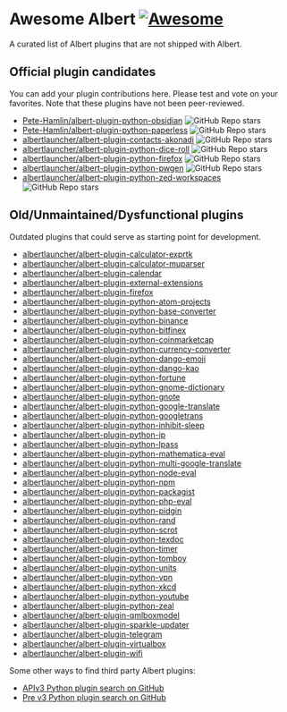 # Awesome Albert [![Awesome](https://cdn.rawgit.com/sindresorhus/awesome/d7305f38d29fed78fa85652e3a63e154dd8e8829/media/badge.svg)](https://github.com/sindresorhus/awesome)

A curated list of Albert plugins that are not shipped with Albert.

## Official plugin candidates

You can add your plugin contributions here.
Please test and vote on your favorites.
Note that these plugins have not been peer-reviewed.

- [Pete-Hamlin/albert-plugin-python-obsidian](https://github.com/Pete-Hamlin/albert-plugin-python-obsidian) ![GitHub Repo stars](https://img.shields.io/github/stars/Pete-Hamlin/albert-plugin-python-obsidian)
- [Pete-Hamlin/albert-plugin-python-paperless](https://github.com/Pete-Hamlin/albert-plugin-python-paperless) ![GitHub Repo stars](https://img.shields.io/github/stars/Pete-Hamlin/albert-plugin-python-paperless)
- [albertlauncher/albert-plugin-contacts-akonadi](https://github.com/albertlauncher/albert-plugin-contacts-akonadi) ![GitHub Repo stars](https://img.shields.io/github/stars/Pete-Hamlin/albert-plugin-contacts-akonadi)
- [albertlauncher/albert-plugin-python-dice-roll](https://github.com/albertlauncher/albert-plugin-python-dice-roll) ![GitHub Repo stars](https://img.shields.io/github/stars/albertlauncher/albert-plugin-python-dice-roll)
- [albertlauncher/albert-plugin-python-firefox](https://github.com/albertlauncher/albert-plugin-python-firefox) ![GitHub Repo stars](https://img.shields.io/github/stars/albertlauncher/albert-plugin-python-firefox)
- [albertlauncher/albert-plugin-python-pwgen](https://github.com/albertlauncher/albert-plugin-python-pwgen) ![GitHub Repo stars](https://img.shields.io/github/stars/albertlauncher/albert-plugin-python-pwgen)
- [albertlauncher/albert-plugin-python-zed-workspaces](https://github.com/albertlauncher/albert-plugin-python-zed-workspaces) ![GitHub Repo stars](https://img.shields.io/github/stars/albertlauncher/albert-plugin-python-zed-workspaces)

## Old/Unmaintained/Dysfunctional plugins

Outdated plugins that could serve as starting point for development.

- [albertlauncher/albert-plugin-calculator-exprtk](https://github.com/albertlauncher/albert-plugin-calculator-exprtk)
- [albertlauncher/albert-plugin-calculator-muparser](https://github.com/albertlauncher/albert-plugin-calculator-muparser)
- [albertlauncher/albert-plugin-calendar](https://github.com/albertlauncher/albert-plugin-calendar)
- [albertlauncher/albert-plugin-external-extensions](https://github.com/albertlauncher/albert-plugin-external-extensions)
- [albertlauncher/albert-plugin-firefox](https://github.com/albertlauncher/albert-plugin-firefox)
- [albertlauncher/albert-plugin-python-atom-projects](https://github.com/albertlauncher/albert-plugin-python-atom-projects)
- [albertlauncher/albert-plugin-python-base-converter](https://github.com/albertlauncher/albert-plugin-python-base-converter)
- [albertlauncher/albert-plugin-python-binance](https://github.com/albertlauncher/albert-plugin-python-binance)
- [albertlauncher/albert-plugin-python-bitfinex](https://github.com/albertlauncher/albert-plugin-python-bitfinex)
- [albertlauncher/albert-plugin-python-coinmarketcap](https://github.com/albertlauncher/albert-plugin-python-coinmarketcap)
- [albertlauncher/albert-plugin-python-currency-converter](https://github.com/albertlauncher/albert-plugin-python-currency-converter)
- [albertlauncher/albert-plugin-python-dango-emoji](https://github.com/albertlauncher/albert-plugin-python-dango-emoji)
- [albertlauncher/albert-plugin-python-dango-kao](https://github.com/albertlauncher/albert-plugin-python-dango-kao)
- [albertlauncher/albert-plugin-python-fortune](https://github.com/albertlauncher/albert-plugin-python-fortune)
- [albertlauncher/albert-plugin-python-gnome-dictionary](https://github.com/albertlauncher/albert-plugin-python-gnome-dictionary)
- [albertlauncher/albert-plugin-python-gnote](https://github.com/albertlauncher/albert-plugin-python-gnote)
- [albertlauncher/albert-plugin-python-google-translate](https://github.com/albertlauncher/albert-plugin-python-google-translate)
- [albertlauncher/albert-plugin-python-googletrans](https://github.com/albertlauncher/albert-plugin-python-googletrans)
- [albertlauncher/albert-plugin-python-inhibit-sleep](https://github.com/albertlauncher/albert-plugin-python-inhibit-sleep)
- [albertlauncher/albert-plugin-python-ip](https://github.com/albertlauncher/albert-plugin-python-ip)
- [albertlauncher/albert-plugin-python-lpass](https://github.com/albertlauncher/albert-plugin-python-lpass)
- [albertlauncher/albert-plugin-python-mathematica-eval](https://github.com/albertlauncher/albert-plugin-python-mathematica-eval)
- [albertlauncher/albert-plugin-python-multi-google-translate](https://github.com/albertlauncher/albert-plugin-python-multi-google-translate)
- [albertlauncher/albert-plugin-python-node-eval](https://github.com/albertlauncher/albert-plugin-python-node-eval)
- [albertlauncher/albert-plugin-python-npm](https://github.com/albertlauncher/albert-plugin-python-npm)
- [albertlauncher/albert-plugin-python-packagist](https://github.com/albertlauncher/albert-plugin-python-packagist)
- [albertlauncher/albert-plugin-python-php-eval](https://github.com/albertlauncher/albert-plugin-python-php-eval)
- [albertlauncher/albert-plugin-python-pidgin](https://github.com/albertlauncher/albert-plugin-python-pidgin)
- [albertlauncher/albert-plugin-python-rand](https://github.com/albertlauncher/albert-plugin-python-rand)
- [albertlauncher/albert-plugin-python-scrot](https://github.com/albertlauncher/albert-plugin-python-scrot)
- [albertlauncher/albert-plugin-python-texdoc](https://github.com/albertlauncher/albert-plugin-python-texdoc)
- [albertlauncher/albert-plugin-python-timer](https://github.com/albertlauncher/albert-plugin-python-timer)
- [albertlauncher/albert-plugin-python-tomboy](https://github.com/albertlauncher/albert-plugin-python-tomboy)
- [albertlauncher/albert-plugin-python-units](https://github.com/albertlauncher/albert-plugin-python-units)
- [albertlauncher/albert-plugin-python-vpn](https://github.com/albertlauncher/albert-plugin-python-vpn)
- [albertlauncher/albert-plugin-python-xkcd](https://github.com/albertlauncher/albert-plugin-python-xkcd)
- [albertlauncher/albert-plugin-python-youtube](https://github.com/albertlauncher/albert-plugin-python-youtube)
- [albertlauncher/albert-plugin-python-zeal](https://github.com/albertlauncher/albert-plugin-python-zeal)
- [albertlauncher/albert-plugin-qmlboxmodel](https://github.com/albertlauncher/albert-plugin-qmlboxmodel)
- [albertlauncher/albert-plugin-sparkle-updater](https://github.com/albertlauncher/albert-plugin-sparkle-updater)
- [albertlauncher/albert-plugin-telegram](https://github.com/albertlauncher/albert-plugin-telegram)
- [albertlauncher/albert-plugin-virtualbox](https://github.com/albertlauncher/albert-plugin-virtualbox)
- [albertlauncher/albert-plugin-wifi](https://github.com/albertlauncher/albert-plugin-wifi)


Some other ways to find third party Albert plugins:

* [APIv3 Python plugin search on GitHub](https://github.com/search?q=albert+md_version+%2Fmd_iid.*%3D.*%5B%22%7C%27%5D3%2F+language%3APython+NOT+owner%3Aalbertlauncher&type=code)
* [Pre v3 Python plugin search on GitHub](https://github.com/search?q=%2Ffrom%5Cs*albert%2F+OR+%2Fimport%5Cs*albert%2F+__iid__+OR++%2Fmd_iid.*%3D.*%5B%22%7C%27%5D%2F+NOT+%2Fmd_iid.*%3D.*%5B%22%7C%27%5D3%2F+language%3APython+NOT+owner%3Aalbertlauncher&type=code&p=2)


